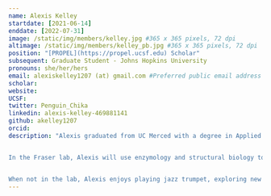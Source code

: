 ```yaml
---
name: Alexis Kelley
startdate: [2021-06-14]
enddate: [2022-07-31]
image: /static/img/members/kelley.jpg #365 x 365 pixels, 72 dpi
altimage: /static/img/members/kelley_pb.jpg #365 x 365 pixels, 72 dpi
position: "[PROPEL](https://propel.ucsf.edu) Scholar"
subsequent: Graduate Student - Johns Hopkins University
pronouns: she/her/hers
email: alexiskelley1207 (at) gmail.com #Preferred public email address
scholar:
website:
UCSF:
twitter: Penguin_Chika
linkedin: alexis-kelley-469881141
github: akelley1207
orcid:
description: "Alexis graduated from UC Merced with a degree in Applied Mathematics with emphasis in Computational Biology. During undergrad, she studied prostate cancer heterogenity and used predictive modeling to study cells that undergo Intermittent Androgen Suppression Therapy with [Dr. Erica Rutter](https://www.ucmerced.edu/content/erica-rutter) at UC Merced. Alexis has also completed other projects in prostate cancer and antigen-antibody interactions at Lawrence Livermore National Laboratory and the University of Southern California.


In the Fraser lab, Alexis will use enzymology and structural biology to identify PROSS mutants of mouse Acidic Mammalian Chitinase (mAMCase) that improve expression and solubility in bacteria, and enzyme activity against complex chitin substrates.


When not in the lab, Alexis enjoys playing jazz trumpet, exploring new places, and relaxing at home."
---
```

